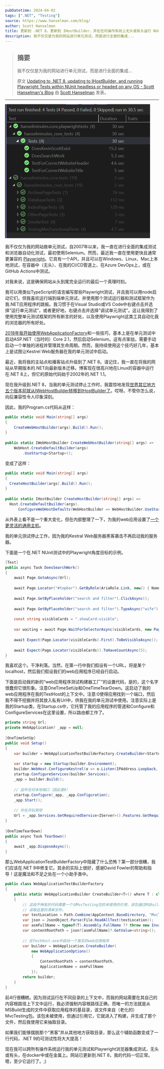 ```yaml
---
pubDatetime: 2024-04-02
tags: [".NET", "Testing"]
source: https://www.hanselman.com/blog/
author: Scott Hanselman
title: 更新到 .NET 8，更新到 IHostBuilder，并在任何操作系统上无头或有头运行 NUnit 中的 Playwright 测试
description: 我不仅仅是为我的网站进行单元测试，而是进行全面的集成...
---
```


> ## 摘要
>
> 我不仅仅是为我的网站进行单元测试，而是进行全面的集成...
>
> 原文 [Updating to .NET 8, updating to IHostBuilder, and running Playwright Tests within NUnit headless or headed on any OS - Scott Hanselman's Blog](https://www.hanselman.com/blog/) 由 [Scott Hanselman](https://www.hanselman.com/) 发表。

---

![所有单元测试都通过](../../assets/79/image_8b82f0d7-a3bc-4403-96c3-9dd36fc46d1f.png "所有单元测试都通过")

我不仅仅为我的网站做单元测试，自2007年以来，我一直在进行全面的集成测试和浏览器自动化测试，最初使用Selenium。然而，最近我一直在使用更快且通常更兼容的 [Playwright](https://playwright.dev/)。它具有一个API，并且可以在Windows、Linux、Mac上本地测试，在容器中（无头）、在我的CI/CD管道上、在Azure DevOps上，或在GitHub Actions中测试。

对我来说，这是确保网站从头到尾完全运行的最后一个真理时刻。

我可以用类似TypeScript的语言编写那些Playwright测试，并且我可以用node启动它们，但我喜欢运行端到端单元测试，并使用那个测试运行器和测试框架作为我.NET应用程序的跳板。我习惯于在Visual Studio或VS Code中右键点击并选择“运行单元测试”，或者更好地，右键点击并选择“调试单元测试”。这让我得到了使用完整单元测试框架的所有断言的好处，以及使用Playwright这类工具自动化我的浏览器的所有好处。

[2018年我开始使用WebApplicationFactory](https://www.hanselman.com/blog/real-browser-integration-testing-with-selenium-standalone-chrome-and-aspnet-core-21)和一些技巧，基本上是在单元测试中启动ASP.NET（当时的）Core 2.1，然后启动Selenium。这有点笨拙，需要手动启动一个单独的进程并管理其生命周期。然而，我持续使用这个技巧好几年，基本上是试图让Kestrel Web服务器在我的单元测试中启动。

最近，我将我的主站点和播客站点升级到了.NET 8。请记住，我一直在将我的网站从早期版本的.NET向最新版本迁移。博客现在很高兴地在Linux的容器中运行在.NET 8上，但它的原始代码始于2002年的.NET 1.1。

现在我升级到.NET 8，当我的单元测试停止工作时，我震惊地发现[世界其它地方五个版本前就从IWebHostBuilder转移到IHostBuilder了](https://learn.microsoft.com/en-us/aspnet/core/migration/22-to-30?view=aspnetcore-3.1&tabs=visual-studio&WT.mc_id=-blog-scottha#hostbuilder-replaces-webhostbuilder)。哎呀。不管你怎么说，向后兼容性令人印象深刻。

因此，我的Program.cs代码从这样：

```csharp
public static void Main(string[] args)
{
    CreateWebHostBuilder(args).Build().Run();
}

public static IWebHostBuilder CreateWebHostBuilder(string[] args) =>
    WebHost.CreateDefaultBuilder(args)
        .UseStartup<Startup>();
```

变成了这样：

```csharp
public static void Main(string[] args)
{
  CreateHostBuilder(args).Build().Run();
}

public static IHostBuilder CreateHostBuilder(string[] args) =>
  Host.CreateDefaultBuilder(args).
      ConfigureWebHostDefaults(WebHostBuilder => WebHostBuilder.UseStartup<Startup>());
```

从外表上看不是一个重大变化，但在内部整理了一下，为我的web应用设置了[一个更灵活的通用主机](https://learn.microsoft.com/en-us/aspnet/core/fundamentals/host/generic-host?view=aspnetcore-3.1&WT.mc_id=-blog-scottha)。

我的单元测试停止工作，因为我的Kestral Web服务器黑客袭击不再启动我的服务器。

下面是一个在.NET NUnit测试中的Playwright角度目标的示例。

```csharp
[Test]
public async Task DoesSearchWork()
{
    await Page.GotoAsync(Url);

    await Page.Locator("#topbar").GetByRole(AriaRole.Link, new() { Name = "episodes" }).ClickAsync();

    await Page.GetByPlaceholder("search and filter").ClickAsync();

    await Page.GetByPlaceholder("search and filter").TypeAsync("wife");

    const string visibleCards = ".showCard:visible";

    var waiting = await Page.WaitForSelectorAsync(visibleCards, new PageWaitForSelectorOptions() { Timeout = 500 });

    await Expect(Page.Locator(visibleCards).First).ToBeVisibleAsync();

    await Expect(Page.Locator(visibleCards)).ToHaveCountAsync(5);
}
```

我喜欢这个。干净利落。当然，在第一行中我们假设有一个URL，将是某个localhost，然后我们假设我们的web应用程序已经自行启动。

下面是启动我的新的“web应用程序测试构建器工厂”的设置代码，是的，这个名字很蠢但它很形象。注意OneTimeSetUp和OneTimeTearDown。这启动了我的web应用程序在我的TestHost的上下文中。注意:0使得应用找到一个端口，然后我不得不挖掘并将其放入私有Url中，供我在我的单元测试中使用。注意<Startup>实际上是我的Startup类，在Startup.cs中，它托管了我的应用程序的管道和Configure和ConfigureServices在这里设置，所以路由都工作了。

```csharp
private string Url;
private WebApplication? _app = null;

[OneTimeSetUp]
public void Setup()
{
    var builder = WebApplicationTestBuilderFactory.CreateBuilder<Startup>();

    var startup = new Startup(builder.Environment);
    builder.WebHost.ConfigureKestrel(o => o.Listen(IPAddress.Loopback, 0));
    startup.ConfigureServices(builder.Services);
    _app = builder.Build();

    // 监听任何本地端口（因此是0）
    startup.Configure(_app, _app.Configuration);
    _app.Start();

    // 你在开玩笑吧
    Url = _app.Services.GetRequiredService<IServer>().Features.GetRequiredFeature<IServerAddressesFeature>().Addresses.Last();
}

[OneTimeTearDown]
public async Task TearDown()
{
    await _app.DisposeAsync();
}
```

那么WebApplicationTestBuilderFactory中隐藏了什么恐怖？第一部分很糟，我们应该在.NET 9中修复它。其余的实际上很好，感谢David Fowler的帮助和指导！这是魔法和不足之处在一个小助手类中。

```csharp
public class WebApplicationTestBuilderFactory
{
    public static WebApplicationBuilder CreateBuilder<T>() where T : class
    {
        // 这段不神圣的代码需要一个对MvcTesting包的未使用的引用，该包通过MSBuild创建
        // 读取这里的清单文件。
        var testLocation = Path.Combine(AppContext.BaseDirectory, "MvcTestingAppManifest.json");
        var json = JsonObject.Parse(File.ReadAllText(testLocation));
        var asmFullName = typeof(T).Assembly.FullName ?? throw new InvalidOperationException("Assembly Full Name is null");
        var contentRootPath = json?[asmFullName]?.GetValue<string>();

        // 在TestHost.exe中启动一个真实的web应用程序
        var builder = WebApplication.CreateBuilder(
            new WebApplicationOptions()
            {
                ContentRootPath = contentRootPath,
                ApplicationName = asmFullName
            });
        return builder;
    }
}
```

前4行很糟糕。因为测试运行在不同目录的上下文中，而我的网站需要在其自己的内容根路径上下文中运行，我必须强制内容根路径正确，而唯一的方法就是从MSBuild生成的文件中获取应用程序的基目录，该文件来自（老化的）MvcTesting包。该包未被使用，但通过引用它，它就进入了构建，并生成了那个文件，然后我使用它来抽取目录。

如果我们能够摆脱那个“黑客”并从其他地方获取目录，那么这个辅助函数变成了一行代码，.NET 9的可测试性将大大提高！

现在我可以跨所有操作系统运行我的单元测试和Playwright浏览器集成测试，无头或有头，在docker中或在金属上。网站已更新到.NET 8，我的代码一切正常。嗯，至少它运行了。;)
